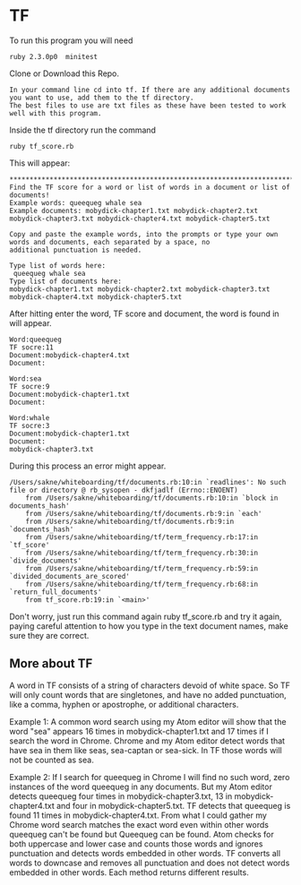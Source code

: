 # TF


To run this program you will need 

```
ruby 2.3.0p0  minitest
```

Clone or Download this Repo.

```
In your command line cd into tf. If there are any additional documents you want to use, add them to the tf directory.
The best files to use are txt files as these have been tested to work well with this program.
```
Inside the tf directory run the command 

```
ruby tf_score.rb
```





This will appear:
```
****************************************************************************************************
Find the TF score for a word or list of words in a document or list of documents!
Example words: queequeg whale sea
Example documents: mobydick-chapter1.txt mobydick-chapter2.txt mobydick-chapter3.txt mobydick-chapter4.txt mobydick-chapter5.txt

Copy and paste the example words, into the prompts or type your own words and documents, each separated by a space, no 
additional punctuation is needed.

Type list of words here:
 queequeg whale sea
Type list of documents here:
mobydick-chapter1.txt mobydick-chapter2.txt mobydick-chapter3.txt mobydick-chapter4.txt mobydick-chapter5.txt
```
After hitting enter the word, TF score and document, the word is found in will appear.

```
Word:queequeg
TF socre:11
Document:mobydick-chapter4.txt
Document:

Word:sea
TF socre:9
Document:mobydick-chapter1.txt
Document:

Word:whale
TF socre:3
Document:mobydick-chapter1.txt
Document:
mobydick-chapter3.txt
```

During this process an error might appear. 
```
/Users/sakne/whiteboarding/tf/documents.rb:10:in `readlines': No such file or directory @ rb_sysopen - dkfjadlf (Errno::ENOENT)
	from /Users/sakne/whiteboarding/tf/documents.rb:10:in `block in documents_hash'
	from /Users/sakne/whiteboarding/tf/documents.rb:9:in `each'
	from /Users/sakne/whiteboarding/tf/documents.rb:9:in `documents_hash'
	from /Users/sakne/whiteboarding/tf/term_frequency.rb:17:in `tf_score'
	from /Users/sakne/whiteboarding/tf/term_frequency.rb:30:in `divide_documents'
	from /Users/sakne/whiteboarding/tf/term_frequency.rb:59:in `divided_documents_are_scored'
	from /Users/sakne/whiteboarding/tf/term_frequency.rb:68:in `return_full_documents'
	from tf_score.rb:19:in `<main>'
```


Don't worry, just run this command again ruby tf_score.rb and try it again, paying careful attention to how you type in the  text document names, make sure they are correct.




## More about TF


A word in TF consists of a string of characters devoid of white space. So TF will only count words that are singletones, and have no added punctuation, like a comma, hyphen or apostrophe, or additional characters.


Example 1:
A common word search using my Atom editor will show that the word "sea" appears 16 times in mobydick-chapter1.txt and 17 times if I search the word in Chrome. Chrome and my Atom editor detect words that have sea in them like seas, sea-captan or sea-sick. In TF those words will not be counted as sea.



Example 2:
If I search for queequeg in Chrome I will find no such word, zero instances of the word queequeg in any documents. But my Atom editor detects queequeg four times in mobydick-chapter3.txt, 13 in mobydick-chapter4.txt and four in mobydick-chapter5.txt. TF detects that queequeg is found 11 times in mobydick-chapter4.txt. From what I could gather my Chrome word search matches the exact word even within other words queequeg can't be found but Queequeg can be found. Atom checks for both uppercase and lower case and counts those words and ignores punctuation and detects words embedded in other words. TF converts all words to downcase and removes all punctuation and does not detect words embedded in other words. Each method returns different results.
  
    
    
    
    
    
    
    
    
















